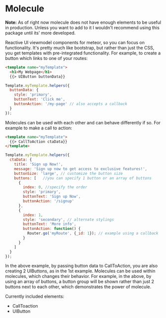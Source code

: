 # Molecule

**Note:** As of right now molecule does not have enough elements to be useful
in production. Unless you want to add to it I wouldn't recommend using this 
package until its' more developed.

Reactive UI viewmodel components for meteor, so you can focus on functionality.
It's pretty much like bootstrap, but rather than just the CSS, you get templates
with pre-integrated functionality. For example, to create a button which links
to one of your routes:

```html
<template name="myTemplate">
  <h1>My Webpage</h1>
  {{> UIButton buttonData}}
```

```js
Template.myTemplate.helpers({
  buttonData: {
    style: 'primary',
    buttonText: 'Click me',
    buttonAction: '/my-page' // also accepts a callback
  }
});
```

Molecules can be used with each other and can behave differently if so. For 
example to make a call to action:

```html
<template name="myTemplate">
  {{> CallToAction ctaData}}
</template>
```


```js
Template.myTemplate.helpers({
  ctaData: {
    title: 'Sign up Now!',
    message: 'Sign up now to get access to exclusive features!',
    buttonSize: 'large', // customize the button size
    buttons: [   //you can specify 1 button or an array of buttons
      {
        index: 0, //specify the order
        style: 'primary',
        buttonText: 'Sign up Now',
        buttonAction: '/signup'
      },
      {
        index: 1,
        style: 'secondary', // alternate stylings
        buttonText: 'More info',
        buttonAction: function() {
          Router.go('myRoute', {_id: 1}); // example using a callback
        }
      }
    ]
  }
});
```

In the above example, by passing button data to CallToAction, you are also
creating 2 UIButtons, as in the 1st example. Molecules can be used within
molecules, which changes their behavior. For example, in the above, by 
using an array of buttons, a button group will be shown rather than just 2
buttons next to each other, which demonstrates the power of molecule.


Currently included elements:
* CallToaction
* UIButton
